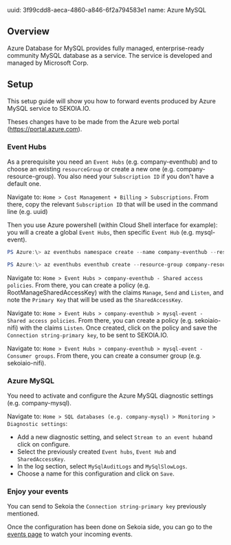uuid: 3f99cdd8-aeca-4860-a846-6f2a794583e1
name: Azure MySQL

## Overview
Azure Database for MySQL provides fully managed, enterprise-ready community MySQL database as a service. The service is developed and managed by Microsoft Corp.

## Setup
This setup guide will show you how to forward events produced by Azure MySQL service to SEKOIA.IO.

Theses changes have to be made from the Azure web portal (https://portal.azure.com).

### Event Hubs
As a prerequisite you need an `Event Hubs` (e.g. company-eventhub) and to choose an existing `resourceGroup` or create a new one (e.g. company-resource-group).
You also need your `Subscription ID` if you don't have a default one.

Navigate to: `Home > Cost Management + Billing > Subscriptions`. From there, copy the relevant `Subscription ID` that will be used in the command line (e.g. uuid)

Then you use Azure powershell (within Cloud Shell interface for example): you will a create a global `Event Hubs`, then specific `Event Hub` (e.g. mysql-event).

```powershell
PS Azure:\> az eventhubs namespace create --name company-eventhub --resource-group company-resource-group --enable-kafka true --subscription uuid

PS Azure:\> az eventhubs eventhub create --resource-group company-resource-group --namespace-name company-eventhub --name mysql-event --message-retention 3 --partition-count 4 --subscription uuid
```

Navigate to: `Home > Event Hubs > company-eventhub - Shared access policies`. From there, you can create a policy (e.g. RootManageSharedAccessKey) with the claims `Manage`, `Send` and `Listen`, and note the `Primary Key` that will be used as the `SharedAccessKey`.

Navigate to: `Home > Event Hubs > company-eventhub > mysql-event - Shared access policies`. From there, you can create a policy (e.g. sekoiaio-nifi) with the claims `Listen`. Once created, click on the policy and save the `Connection string-primary key`, to be sent to SEKOIA.IO.

Navigate to: `Home > Event Hubs > company-eventhub > mysql-event - Consumer groups`. From there, you can create a consumer group (e.g. sekoiaio-nifi).

### Azure MySQL
You need to activate and configure the Azure MySQL diagnostic settings (e.g. company-mysql).

Navigate to: `Home > SQL databases (e.g. company-mysql) > Monitoring > Diagnostic settings`:

- Add a new diagnostic setting, and select `Stream to an event hub`and click on configure.
- Select the previously created `Event hubs`, `Event Hub` and `SharedAccessKey`.
- In the log section, select `MySqlAuditLogs` and `MySqlSlowLogs`.
- Choose a name for this configuration and click on `Save`.

### Enjoy your events
You can send to Sekoia the `Connection string-primary key` previously mentioned.

Once the configuration has been done on Sekoia side, you can go to the [events page](https://app.sekoia.io/operations/events) to watch your incoming events.

